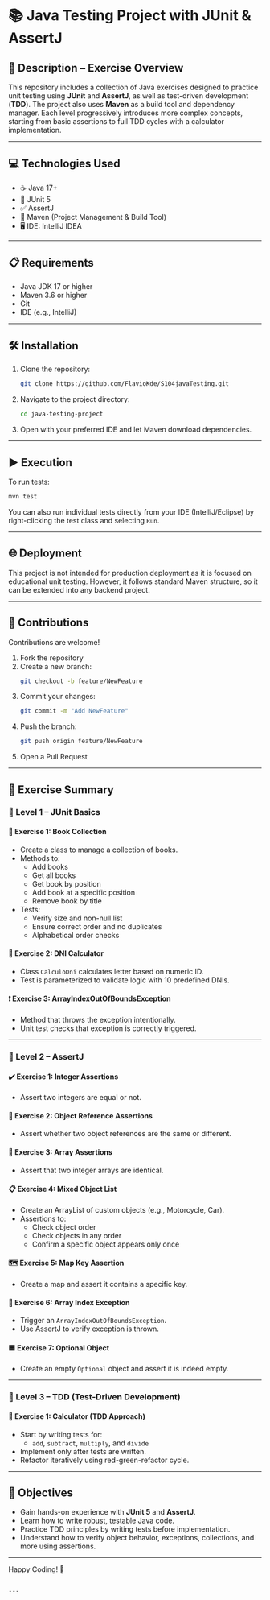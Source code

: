 # 📚 Java Testing Project with JUnit & AssertJ

## 📄 Description – Exercise Overview

This repository includes a collection of Java exercises designed to practice unit testing using **JUnit** and **AssertJ**, as well as test-driven development (**TDD**). The project also uses **Maven** as a build tool and dependency manager. Each level progressively introduces more complex concepts, starting from basic assertions to full TDD cycles with a calculator implementation.

---

## 💻 Technologies Used

- ☕ Java 17+
- 🧪 JUnit 5
- ✅ AssertJ
- 🧰 Maven (Project Management & Build Tool)
- 🖥️ IDE: IntelliJ IDEA 

---

## 📋 Requirements

- Java JDK 17 or higher
- Maven 3.6 or higher
- Git
- IDE (e.g., IntelliJ)

---

## 🛠️ Installation

1. Clone the repository:
   ```bash
   git clone https://github.com/FlavioKde/S104javaTesting.git
   ```

2. Navigate to the project directory:
   ```bash
   cd java-testing-project
   ```

3. Open with your preferred IDE and let Maven download dependencies.

---

## ▶️ Execution

To run tests:

```bash
mvn test
```

You can also run individual tests directly from your IDE (IntelliJ/Eclipse) by right-clicking the test class and selecting `Run`.

---

## 🌐 Deployment

This project is not intended for production deployment as it is focused on educational unit testing. However, it follows standard Maven structure, so it can be extended into any backend project.

---

## 🤝 Contributions

Contributions are welcome!

1. Fork the repository
2. Create a new branch:
   ```bash
   git checkout -b feature/NewFeature
   ```
3. Commit your changes:
   ```bash
   git commit -m "Add NewFeature"
   ```
4. Push the branch:
   ```bash
   git push origin feature/NewFeature
   ```
5. Open a Pull Request

---

## 🧪 Exercise Summary

### 🧩 Level 1 – JUnit Basics

#### 📘 Exercise 1: Book Collection
- Create a class to manage a collection of books.
- Methods to:
  - Add books
  - Get all books
  - Get book by position
  - Add book at a specific position
  - Remove book by title
- Tests:
  - Verify size and non-null list
  - Ensure correct order and no duplicates
  - Alphabetical order checks

#### 🧮 Exercise 2: DNI Calculator
- Class `CalculoDni` calculates letter based on numeric ID.
- Test is parameterized to validate logic with 10 predefined DNIs.

#### ❗ Exercise 3: ArrayIndexOutOfBoundsException
- Method that throws the exception intentionally.
- Unit test checks that exception is correctly triggered.

---

### 🧩 Level 2 – AssertJ

#### ✔️ Exercise 1: Integer Assertions
- Assert two integers are equal or not.

#### 🧍 Exercise 2: Object Reference Assertions
- Assert whether two object references are the same or different.

#### 🔢 Exercise 3: Array Assertions
- Assert that two integer arrays are identical.

#### 📋 Exercise 4: Mixed Object List
- Create an ArrayList of custom objects (e.g., Motorcycle, Car).
- Assertions to:
  - Check object order
  - Check objects in any order
  - Confirm a specific object appears only once

#### 🗺️ Exercise 5: Map Key Assertion
- Create a map and assert it contains a specific key.

#### 🧨 Exercise 6: Array Index Exception
- Trigger an `ArrayIndexOutOfBoundsException`.
- Use AssertJ to verify exception is thrown.

#### 🟦 Exercise 7: Optional Object
- Create an empty `Optional` object and assert it is indeed empty.

---

### 🧩 Level 3 – TDD (Test-Driven Development)

#### 🧮 Exercise 1: Calculator (TDD Approach)
- Start by writing tests for:
  - `add`, `subtract`, `multiply`, and `divide`
- Implement only after tests are written.
- Refactor iteratively using red-green-refactor cycle.

---

## 🎯 Objectives

- Gain hands-on experience with **JUnit 5** and **AssertJ**.
- Learn how to write robust, testable Java code.
- Practice TDD principles by writing tests before implementation.
- Understand how to verify object behavior, exceptions, collections, and more using assertions.

---

Happy Coding! 🚀
```

---


